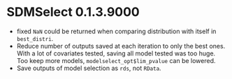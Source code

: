 # SDMSelect 0.1.3.9000

- fixed `NaN` could be returned when comparing distribution with itself in `best_distri`.
- Reduce number of outputs saved at each iteration to only the best ones. With a lot of covariates tested, saving all model tested was too huge. Too keep more models, `modelselect_opt$lim_pvalue` can be lowered.
- Save outputs of model selection as `rds`, not `RData`.